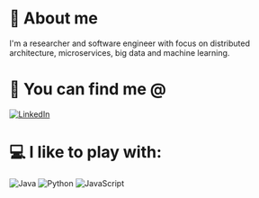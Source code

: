 # 👾 About me
I'm a researcher and software engineer with focus on distributed architecture, microservices, big data and machine learning.


# 📱 You can find me @
[![LinkedIn](https://img.shields.io/badge/LinkedIn-%230077B5.svg?logo=linkedin&logoColor=white)](https://https://www.linkedin.com/in/alan-bandeira-3ab282104/)


# 💻 I like to play with:
![Java](https://img.shields.io/badge/java-%23ED8B00.svg?style=for-the-badge&logo=openjdk&logoColor=white)
![Python](https://img.shields.io/badge/python-3670A0?style=for-the-badge&logo=python&logoColor=ffdd54)
![JavaScript](https://img.shields.io/badge/javascript-%23323330.svg?style=for-the-badge&logo=javascript&logoColor=%23F7DF1E)
